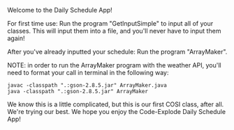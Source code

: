 Welcome to the Daily Schedule App!

For first time use: Run the program "GetInputSimple" to input all of your classes.
This will input them into a file, and you'll never have to input them again!

After you've already inputted your schedule: Run the program "ArrayMaker".

NOTE: in order to run the ArrayMaker program with the weather API, you'll need to format
your call in terminal in the following way:

    javac -classpath ".:gson-2.8.5.jar" ArrayMaker.java
    java -classpath ".:gson-2.8.5.jar" ArrayMaker

We know this is a little complicated, but this is our first COSI class, after all.
We're trying our best. We hope you enjoy the Code-Explode Daily Schedule App! 

